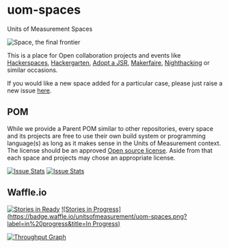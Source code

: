# uom-spaces
Units of Measurement Spaces

![Space, the final frontier](http://www.funnylinks4all.com/images/movies-phrases/space-the-final-frontier.jpg)

This is a place for Open collaboration projects and events like [Hackerspaces](http://hackerspaces.org/), [Hackergarten](http://hackergarten.net/), [Adopt a JSR](https://java.net/projects/adoptajsr/pages/Home), [Makerfaire](http://makerfaire.com/), [Nighthacking](http://nighthacking.com/) or similar occasions.

If you would like a new space added for a particular case, please just raise a new issue [here](https://github.com/unitsofmeasurement/uom-spaces/issues).

## POM
While we provide a Parent POM similar to other repositories, every space and its projects are free to use their own build system or programming language(s) as long as it makes sense in the Units of Measurement context. The license should be an approved [Open source license](https://opensource.org/licenses). Aside from that each space and projects may chose an appropriate license.

[![Issue Stats](http://issuestats.com/github/unitsofmeasurement/uom-spaces/badge/issue)](http://issuestats.com/github/unitsofmeasurement/uom-spaces)
[![Issue Stats](http://issuestats.com/github/unitsofmeasurement/uom-spaces/badge/pr)](http://issuestats.com/github/unitsofmeasurement/uom-spaces)

## Waffle.io
[![Stories in Ready](https://badge.waffle.io/unitsofmeasurement/uom-spaces.png?label=ready&title=Ready)](https://waffle.io/unitsofmeasurement/uom-spaces)
[![Stories in Progress](https://badge.waffle.io/unitsofmeasurement/uom-spaces.png?label=in%20progress&title=In Progress)](https://waffle.io/unitsofmeasurement/uom-spaces)

[![Throughput Graph](https://graphs.waffle.io/unitsofmeasurement/uom-spaces/throughput.svg)](https://waffle.io/unitsofmeasurement/uom-spaces/metrics)

